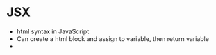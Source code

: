 # JSX

- html syntax in JavaScript
- Can create a html block and assign to variable, then return variable
- 